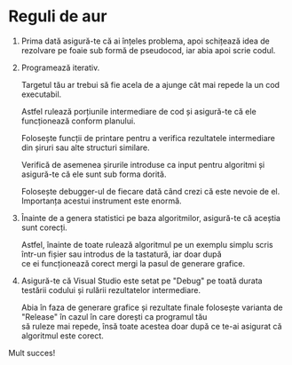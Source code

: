 # Reguli de aur

1)  Prima dată asigură-te că ai înțeles problema, apoi schițează idea de rezolvare pe foaie sub formă de pseudocod, iar abia apoi scrie codul. 
  
2) Programează iterativ.  
  
    Targetul tău ar trebui să fie acela de a ajunge cât mai repede la un cod executabil. 
     
    Astfel rulează porțiunile intermediare de cod și asigură-te că ele funcționează conform planului. 
     
    Folosește funcții de printare pentru a verifica rezultatele intermediare din șiruri sau alte structuri similare. 
     
    Verifică de asemenea șirurile introduse ca input pentru algoritmi și asigură-te că ele sunt sub forma dorită. 
    
    Folosește debugger-ul de fiecare dată când crezi că este nevoie de el. Importanța acestui instrument este enormă. 
     
3) Înainte de a genera statistici pe baza algoritmilor, asigură-te că aceștia sunt corecți. 
  
    Astfel, înainte de toate rulează algoritmul pe un exemplu simplu scris într-un fișier sau introdus de la tastatură, iar doar după  
    ce ei funcționează corect mergi la pasul de generare grafice. 
     
4) Asigură-te că Visual Studio este setat pe "Debug" pe toată durata testării codului și rulării rezultatelor intermediare. 
  
    Abia în faza de generare grafice și rezultate finale folosește varianta de "Release" în cazul în care dorești ca programul tău  
    să ruleze mai repede, însă toate acestea doar după ce te-ai asigurat că algoritmul este corect. 


  Mult succes!

